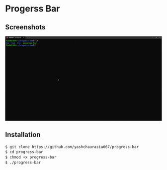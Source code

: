 # Progerss Bar

## Screenshots
![progress bar](./progress-bar.gif)

## Installation

```bash
$ git clone https://github.com/yashchaurasia667/progress-bar
$ cd progress-bar
$ chmod +x progress-bar
$ ./progress-bar
```
